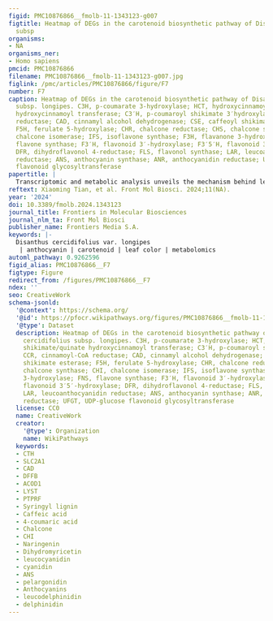```yaml
---
figid: PMC10876866__fmolb-11-1343123-g007
figtitle: Heatmap of DEGs in the carotenoid biosynthetic pathway of Disanthus cercidifolius
  subsp
organisms:
- NA
organisms_ner:
- Homo sapiens
pmcid: PMC10876866
filename: PMC10876866__fmolb-11-1343123-g007.jpg
figlink: /pmc/articles/PMC10876866/figure/F7
number: F7
caption: Heatmap of DEGs in the carotenoid biosynthetic pathway of Disanthus cercidifolius
  subsp. longipes. C3H, p-coumarate 3-hydroxylase; HCT, hydroxycinnamoyl-CoA shikimate/quinate
  hydroxycinnamoyl transferase; C3′H, p-coumaroyl shikimate 3′hydroxylase; CCR, cinnamoyl-CoA
  reductase; CAD, cinnamyl alcohol dehydrogenase; CSE, caffeoyl shikimate esterase;
  F5H, ferulate 5-hydroxylase; CHR, chalcone reductase; CHS, chalcone synthase; CHI,
  chalcone isomerase; IFS, isoflavone synthase; F3H, flavanone 3-hydroxylase; FNS,
  flavone synthase; F3′H, flavonoid 3′-hydroxylase; F3′5′H, flavonoid 3′5′-hydroxylase;
  DFR, dihydroflavonol 4-reductase; FLS, flavonol synthase; LAR, leucoanthocyanidin
  reductase; ANS, anthocyanin synthase; ANR, anthocyanidin reductase; UFGT, UDP-glucose
  flavonoid glycosyltransferase
papertitle: |
  Transcriptomic and metabolic analysis unveils the mechanism behind leaf color development in Disanthus cercidifolius var. longipes
reftext: Xiaoming Tian, et al. Front Mol Biosci. 2024;11(NA).
year: '2024'
doi: 10.3389/fmolb.2024.1343123
journal_title: Frontiers in Molecular Biosciences
journal_nlm_ta: Front Mol Biosci
publisher_name: Frontiers Media S.A.
keywords: |-
  Disanthus cercidifolius var. longipes
   | anthocyanin | carotenoid | leaf color | metabolomics
automl_pathway: 0.9262596
figid_alias: PMC10876866__F7
figtype: Figure
redirect_from: /figures/PMC10876866__F7
ndex: ''
seo: CreativeWork
schema-jsonld:
  '@context': https://schema.org/
  '@id': https://pfocr.wikipathways.org/figures/PMC10876866__fmolb-11-1343123-g007.html
  '@type': Dataset
  description: Heatmap of DEGs in the carotenoid biosynthetic pathway of Disanthus
    cercidifolius subsp. longipes. C3H, p-coumarate 3-hydroxylase; HCT, hydroxycinnamoyl-CoA
    shikimate/quinate hydroxycinnamoyl transferase; C3′H, p-coumaroyl shikimate 3′hydroxylase;
    CCR, cinnamoyl-CoA reductase; CAD, cinnamyl alcohol dehydrogenase; CSE, caffeoyl
    shikimate esterase; F5H, ferulate 5-hydroxylase; CHR, chalcone reductase; CHS,
    chalcone synthase; CHI, chalcone isomerase; IFS, isoflavone synthase; F3H, flavanone
    3-hydroxylase; FNS, flavone synthase; F3′H, flavonoid 3′-hydroxylase; F3′5′H,
    flavonoid 3′5′-hydroxylase; DFR, dihydroflavonol 4-reductase; FLS, flavonol synthase;
    LAR, leucoanthocyanidin reductase; ANS, anthocyanin synthase; ANR, anthocyanidin
    reductase; UFGT, UDP-glucose flavonoid glycosyltransferase
  license: CC0
  name: CreativeWork
  creator:
    '@type': Organization
    name: WikiPathways
  keywords:
  - CTH
  - SLC2A1
  - CAD
  - DFFB
  - ACOD1
  - LYST
  - PTPRF
  - Syringyl lignin
  - Caffeic acid
  - 4-coumaric acid
  - Chalcone
  - CHI
  - Naringenin
  - Dihydromyricetin
  - leucocyanidin
  - cyanidin
  - ANS
  - pelargonidin
  - Anthocyanins
  - leucodelphinidin
  - delphinidin
---
```

